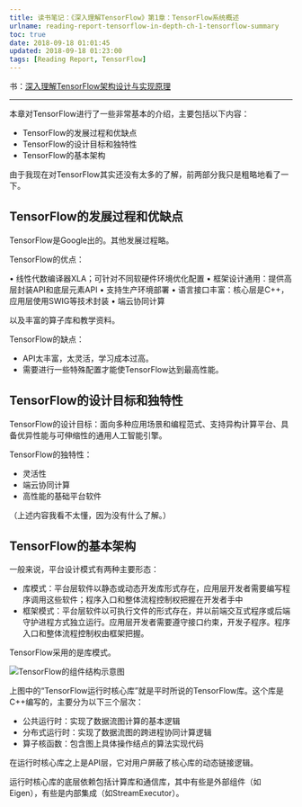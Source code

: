 ```yaml
---
title: 读书笔记：《深入理解TensorFlow》第1章：TensorFlow系统概述
urlname: reading-report-tensorflow-in-depth-ch-1-tensorflow-summary
toc: true
date: 2018-09-18 01:01:45
updated: 2018-09-18 01:23:00
tags: [Reading Report, TensorFlow]
---
```


书：[深入理解TensorFlow架构设计与实现原理](https://github.com/DjangoPeng/tensorflow-in-depth)

---

本章对TensorFlow进行了一些非常基本的介绍，主要包括以下内容：

* TensorFlow的发展过程和优缺点
* TensorFlow的设计目标和独特性
* TensorFlow的基本架构

由于我现在对TensorFlow其实还没有太多的了解，前两部分我只是粗略地看了一下。

## TensorFlow的发展过程和优缺点

TensorFlow是Google出的。其他发展过程略。

TensorFlow的优点：

• 线性代数编译器XLA；可针对不同软硬件环境优化配置
• 框架设计通用：提供高层封装API和底层元素API
• 支持生产环境部署
• 语言接口丰富：核心层是C++，应用层使用SWIG等技术封装
• 端云协同计算

以及丰富的算子库和教学资料。

TensorFlow的缺点：

* API太丰富，太灵活，学习成本过高。
* 需要进行一些特殊配置才能使TensorFlow达到最高性能。

## TensorFlow的设计目标和独特性

TensorFlow的设计目标：面向多种应用场景和编程范式、支持异构计算平台、具备优异性能与可伸缩性的通用人工智能引擎。

TensorFlow的独特性：

* 灵活性
* 端云协同计算
* 高性能的基础平台软件

（上述内容我看不太懂，因为没有什么了解。）

## TensorFlow的基本架构

一般来说，平台设计模式有两种主要形态：

* 库模式：平台层软件以静态或动态开发库形式存在，应用层开发者需要编写程序调用这些软件；程序入口和整体流程控制权把握在开发者手中
* 框架模式：平台层软件以可执行文件的形式存在，并以前端交互式程序或后端守护进程方式独立运行。应用层开发者需要遵守接口约束，开发子程序。程序入口和整体流程控制权由框架把握。

TensorFlow采用的是库模式。

![TensorFlow的组件结构示意图](infrastructure.png)

上图中的“TensorFlow运行时核心库”就是平时所说的TensorFlow库。这个库是C++编写的，主要分为以下三个层次：

* 公共运行时：实现了数据流图计算的基本逻辑
* 分布式运行时：实现了数据流图的跨进程协同计算逻辑
* 算子核函数：包含图上具体操作结点的算法实现代码

在运行时核心库之上是API层，它对用户屏蔽了核心库的动态链接逻辑。

运行时核心库的底层依赖包括计算库和通信库，其中有些是外部组件（如Eigen），有些是内部集成（如StreamExecutor）。
